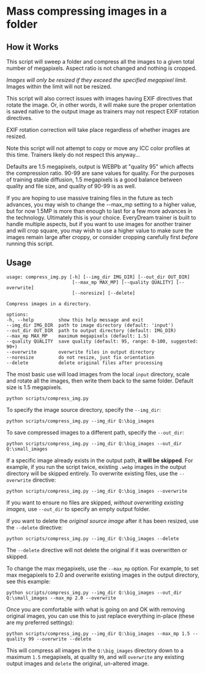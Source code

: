 # Mass compressing images in a folder

## How it Works

This script will sweep a folder and compress all the images to a given total number of megapixels.  Aspect ratio is not changed and nothing is cropped.

*Images will only be resized if they exceed the specified megapixel limit.* Images within the limit will not be resized.

This script will also correct issues with images having EXIF directives that rotate the image.  Or, in other words, it will make sure the proper orientation is saved native to the output image as trainers may not respect EXIF rotation directives.

EXIF rotation correction will take place regardless of whether images are resized.

Note this script will not attempt to copy or move any ICC color profiles at this time.  Trainers likely do not respect this anyway...

Defaults are 1.5 megapixels, output is WEBPb at "quality 95" which affects the compression ratio.  90-99 are sane values for quality.  For the purposes of training stable diffusion, 1.5 megapixels is a good balance between quality and file size, and quality of 90-99 is as well. 

If you are hoping to use massive training files in the future as tech advances, you may wish to change the --max_mp setting to a higher value, but for now 1.5MP is more than enough to last for a few more advances in the technology.  Ultimately this is your choice.  EveryDream trainer is built to handle multiple aspects, but if you want to use images for another trainer and will crop square, you may wish to use a higher value to make sure the images remain large after croppy, or consider cropping carefully first *before* running this script. 

## Usage

    usage: compress_img.py [-h] [--img_dir IMG_DIR] [--out_dir OUT_DIR]
                            [--max_mp MAX_MP] [--quality QUALITY] [--overwrite]
                            [--noresize] [--delete]

    Compress images in a directory.

    options:
    -h, --help         show this help message and exit
    --img_dir IMG_DIR  path to image directory (default: 'input')
    --out_dir OUT_DIR  path to output directory (default: IMG_DIR)
    --max_mp MAX_MP    maximum megapixels (default: 1.5)
    --quality QUALITY  save quality (default: 95, range: 0-100, suggested: 90+)
    --overwrite        overwrite files in output directory
    --noresize         do not resize, just fix orientation
    --delete           delete original files after processing

The most basic use will load images from the local `input` directory, scale and rotate all the images, then write them back to the same folder. Default size is 1.5 megapixels.

    python scripts/compress_img.py

To specify the image source directory, specify the `--img_dir`:

    python scripts/compress_img.py --img_dir Q:\big_images

To save compressed images to a different path, specify the `--out_dir`:

    python scripts/compress_img.py --img_dir Q:\big_images --out_dir Q:\small_images

If a specific image already exists in the output path, **it will be skipped**. For example, if you run the script twice, existing `.webp` images in the output directory will be skipped entirely. To overwrite existing files, use the `--overwrite` directive:

    python scripts/compress_img.py --img_dir Q:\big_images --overwrite

If you want to ensure no files are skipped, *without overwriting existing images,* use `--out_dir` to specify an empty output folder.

If you want to delete the *original source image* after it has been resized, use the `--delete` directive:

    python scripts/compress_img.py --img_dir Q:\big_images --delete

The `--delete` directive will not delete the original if it was overwritten or skipped.

To change the max megapixels, use the `--max_mp` option. For example, to set max megapixels to 2.0 and overwrite existing images in the output directory, see this example:

    python scripts/compress_img.py --img_dir Q:\big_images --out_dir Q:\small_images --max_mp 2.0 --overwrite

Once you are comfortable with what is going on and OK with removing original images, you can use this to just replace everything in-place (these are my preferred settings):

    python scripts/compress_img.py --img_dir Q:\big_images --max_mp 1.5 --quality 99 --overwrite --delete

This will compress all images in the `Q:\big_images` directory down to a maximum `1.5` megapixels, at quality `99`, and will `overwrite` any existing output images and `delete` the original, un-altered image.
